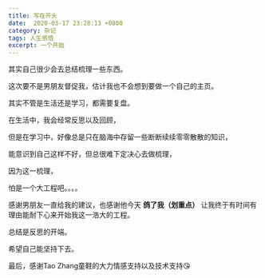```yaml
---
title: 写在开头
date:  2020-03-17 23:28:13 +0800
category: 杂记
tags: 人生感悟
excerpt: 一个开始
---
```

其实自己很少会去总结梳理一些东西。

这次要不是男朋友督促我，估计我也不会想到要做一个自己的主页。

其实不管是生活还是学习，都需要复盘。

在生活中，我会经常反思以及回顾，

但是在学习中，好像总是只在脑海中存留一些断断续续零零散散的知识，

能意识到自己这样不好，但总很难下定决心去做梳理，

因为这一梳理，

怕是一个大工程吧。。。。

感谢男朋友一直给我的建议，也感谢他今天 **鸽了我（划重点）** 让我终于有时间有理由能耐下心来开始我这一浩大的工程。

总结是反思的开端。

希望自己能坚持下去。

最后，感谢Tao Zhang童鞋的大力情感支持以及技术支持:kissing_heart:


